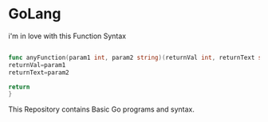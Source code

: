 # GoLang

i'm in love with this Function Syntax

```go

func anyFunction(param1 int, param2 string)(returnVal int, returnText string){
returnVal=param1
returnText=param2

return
}
```


This Repository contains Basic Go programs and syntax. 
